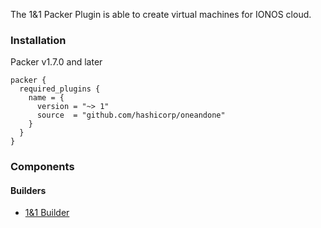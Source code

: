 The 1&1 Packer Plugin is able to create virtual machines for IONOS cloud.

### Installation

Packer v1.7.0 and later

```hcl
packer {
  required_plugins {
    name = {
      version = "~> 1"
      source  = "github.com/hashicorp/oneandone"
    }
  }
}
```

### Components

#### Builders
- [1&1 Builder](/packer/integrations/BrandonRomano/oneandone/latest/components/builder/oneandone)

